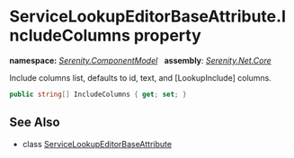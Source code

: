 # ServiceLookupEditorBaseAttribute.IncludeColumns property
**namespace:** *[Serenity.ComponentModel](../../README.md#serenity.componentmodel-namespace)*   **assembly**: *[Serenity.Net.Core](../../README.md)*

Include columns list, defaults to id, text, and [LookupInclude] columns.

```csharp
public string[] IncludeColumns { get; set; }
```

## See Also

* class [ServiceLookupEditorBaseAttribute](../ServiceLookupEditorBaseAttribute.md)